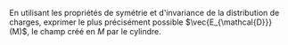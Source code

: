 En utilisant les propriétés de symétrie et d'invariance de la distribution de charges, exprimer le plus précisément possible $\vec{E_{\mathcal{D}}}(M)$, le champ créé en $M$ par le cylindre.
